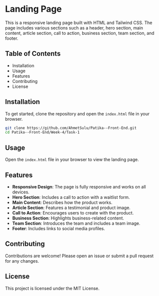 # Landing Page

This is a responsive landing page built with HTML and Tailwind CSS. The page includes various sections such as a header, hero section, main content, article section, call to action, business section, team section, and footer.

## Table of Contents

- Installation
- Usage
- Features
- Contributing
- License

## Installation

To get started, clone the repository and open the `index.html` file in your browser.

```sh
git clone https://github.com/AhmetSulu/Patika--Front-End.git
cd Patika--Front-End/Week-4/Task-1
```

## Usage

Open the `index.html` file in your browser to view the landing page.

## Features

- **Responsive Design**: The page is fully responsive and works on all devices.
- **Hero Section**: Includes a call to action with a waitlist form.
- **Main Content**: Describes how the product works.
- **Article Section**: Features a testimonial and product image.
- **Call to Action**: Encourages users to create with the product.
- **Business Section**: Highlights business-related content.
- **Team Section**: Introduces the team and includes a team image.
- **Footer**: Includes links to social media profiles.

## Contributing

Contributions are welcome! Please open an issue or submit a pull request for any changes.

## License

This project is licensed under the MIT License.